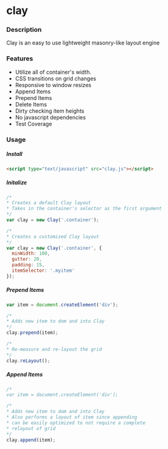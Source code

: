 clay
====

### Description

Clay is an easy to use lightweight masonry-like layout engine

### Features
- Utilize all of container's width.
- CSS transitions on grid changes
- Responsive to window resizes
- Append Items
- Prepend Items
- Delete Items
- Dirty checking item heights
- No javascript dependencies
- Test Coverage

### Usage

##### Install
```HTML
<script type="text/javascript" src="clay.js"></script>
```

##### Initalize
```javascript
/*
* Creates a default Clay layout
* Takes in the container's selector as the first argument
*/
var clay = new Clay('.container');
```

```javascript
/*
* Creates a customized Clay layout
*/
var clay = new Clay('.container', {
  minWidth: 100, 
  gutter: 20, 
  padding: 15, 
  itemSelector: '.myitem'
});
```

##### Prepend Items
```javascript
var item = document.createElement('div');

/*
* Adds new item to dom and into Clay
*/
clay.prepend(item);

/*
* Re-measure and re-layout the grid
*/
clay.reLayout();
```

##### Append Items
```javascript
/*
var item = document.createElement('div');

/*
* Adds new item to dom and into Clay
* Also performs a layout of item since appending
* can be easily optimized to not require a complete
* relayout of grid
*/
clay.append(item);
```
